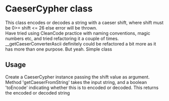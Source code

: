 # CaeserCypher class  
This class encodes or decodes a string with a caeser shift, where shift must be 0>= shift <= 26 else error will be thrown.  
Have tried using CleanCode practice with naming conventions, magic numbers etc, and tried refactoring it a couple of times. \__getCaeserConverterAscii definitely could be refactored a bit more as it has more than one purpose. But yeah. Simple class 

## Usage  
Create a CaeserCypher instance passing the shift value as argument.  
Method 'getCaeserFromString' takes the input string, and a boolean 'toEncode' indicating whether this is to encoded or decoded. This returns the encoded or decoded string

